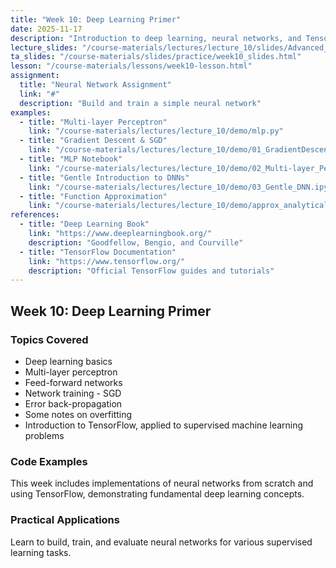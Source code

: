 ```yaml
---
title: "Week 10: Deep Learning Primer"
date: 2025-11-17
description: "Introduction to deep learning, neural networks, and TensorFlow"
lecture_slides: "/course-materials/lectures/lecture_10/slides/Advanced_Programming_2025_lecture_10.pdf"
ta_slides: "/course-materials/slides/practice/week10_slides.html"
lesson: "/course-materials/lessons/week10-lesson.html"
assignment:
  title: "Neural Network Assignment"
  link: "#"
  description: "Build and train a simple neural network"
examples:
  - title: "Multi-layer Perceptron"
    link: "/course-materials/lectures/lecture_10/demo/mlp.py"
  - title: "Gradient Descent & SGD"
    link: "/course-materials/lectures/lecture_10/demo/01_GradientDescent_and_StochasticGradientDescent.ipynb"
  - title: "MLP Notebook"
    link: "/course-materials/lectures/lecture_10/demo/02_Multi-layer_Perceptron.ipynb"
  - title: "Gentle Introduction to DNNs"
    link: "/course-materials/lectures/lecture_10/demo/03_Gentle_DNN.ipynb"
  - title: "Function Approximation"
    link: "/course-materials/lectures/lecture_10/demo/approx_analytical_function.py"
references:
  - title: "Deep Learning Book"
    link: "https://www.deeplearningbook.org/"
    description: "Goodfellow, Bengio, and Courville"
  - title: "TensorFlow Documentation"
    link: "https://www.tensorflow.org/"
    description: "Official TensorFlow guides and tutorials"
---
```


## Week 10: Deep Learning Primer

### Topics Covered
- Deep learning basics
- Multi-layer perceptron
- Feed-forward networks
- Network training - SGD
- Error back-propagation
- Some notes on overfitting
- Introduction to TensorFlow, applied to supervised machine learning problems

### Code Examples
This week includes implementations of neural networks from scratch and using TensorFlow, demonstrating fundamental deep learning concepts.

### Practical Applications
Learn to build, train, and evaluate neural networks for various supervised learning tasks.